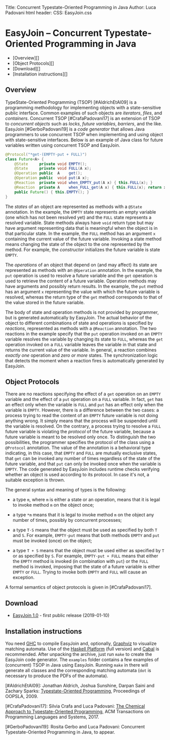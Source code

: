 Title:	Concurrent Typestate-Oriented Programming in Java
Author:	Luca Padovani
html header:
	<link type="text/css" rel="stylesheet" href="https://fonts.googleapis.com/css?family=Open+Sans:400,700|Roboto+Mono"/>
	<link type="text/css" rel="stylesheet" href="https://cdnjs.cloudflare.com/ajax/libs/highlight.js/9.9.0/styles/default.min.css"/>
    <script src="https://cdnjs.cloudflare.com/ajax/libs/highlight.js/9.13.1/highlight.min.js"></script>
    <script src="https://cdnjs.cloudflare.com/ajax/libs/highlight.js/9.13.1/languages/java.min.js"></script>
    <script>hljs.initHighlightingOnLoad();</script>
CSS:	EasyJoin.css

EasyJoin – Concurrent Typestate-Oriented Programming in Java
============================================================

* [Overview][]
* [Object Protocols][]
* [Download][]
* [Installation instructions][]

Overview
--------

TypeState-Oriented Programming (TSOP) [#AldrichEtAl09] is a
programming methodology for implementing objects with a
state-sensitive public interface. Common examples of such objects
are *iterators*, *files*, and *containers*. Concurrent TSOP
[#CrafaPadovani17] is an extension of TSOP to *concurrent objects*
such as *locks*, *future variables*, *barriers*, and the like.
EasyJoin [#GerboPadovani19] is a _code generator_ that allows Java
programmers to use concurrent TSOP when implementing and using
object with state-sensitive interfaces. Below is an example of Java
class for future variables written using concurrent TSOP and
EasyJoin.

```java
@Protocol("*get·(EMPTY·put + FULL)")
class Future<A> {
    @State     private void EMPTY();
    @State     private void FULL(A x);
    @Operation public  A    get();
    @Operation public  void put(A x);
    @Reaction  private void when_EMPTY_put(A x) { this.FULL(x); }
    @Reaction  private A    when_FULL_get(A x) { this.FULL(x); return x; }
    public Future() { this.EMPTY(); }
}
```


The *states* of an object are represented as methods with a `@State`
annotation. In the example, the `EMPTY` state represents an empty
variable (one which has not been resolved yet) and the `FULL` state
represents a resolved variable.  State methods always have `void`
return type but may have argument representing data that is
meaningful when the object is in that particular state. In the
example, the `FULL` method has an argument `x` containing the
current value of the future variable. Invoking a state method means
changing the state of the object to the one represented by the
method.  For example, the *constructor* initializes the future
variable is state `EMPTY`.

The *operations* of an object that depend on (and may affect) its
state are represented as methods with an `@Operation` annotation. In
the example, the `put` operation is used to resolve a future
variable and the `get` operation is used to retrieve the content of
a future variable.  Operation methods may have arguments and
possibly return results. In the example, the `put` method has an
argument `x` representing the value with which the future variable
is resolved, whereas the return type of the `get` method corresponds
to that of the value stored in the future variable.

The body of state and operation methods is not provided by
programmer, but is generated automatically by EasyJoin. The actual
behavior of the object to different combinations of state and
operations is specified by *reactions*, represented as methods with
a `@Reaction` annotation. The two reactions in the example specify
that the `put` operation invoked on an `EMPTY` variable resolves the
variable by changing its state to `FULL`, whereas the `get`
operation invoked on a `FULL` variable leaves the variable in that
state and returns the current value of the variable. In general, a
reaction combines *exactly one* operation and *zero or more*
states. The synchronization logic that detects the moment when a
reaction fires is automatically generated by EasyJoin.

Object Protocols
----------------

There are no reactions specifying the effect of a `get` operation on
an `EMPTY` variable and the effect of a `put` operation on a `FULL`
variable. In fact, `get` has an effect only when the variable is
`FULL` and `put` has an effect only when the variable is
`EMPTY`. However, there is a difference between the two cases: a
process trying to read the content of an `EMPTY` future variable is
not doing anything wrong. It simply means that the process will be
suspended until the variable is resolved. On the contrary, a process
trying to resolve a `FULL` future variable is violating the
*protocol* of the future variable, because a future variable is
meant to be resolved only once. To distinguish the two
possibilities, the programmer specifies the protocol of the class
using a `@Protocol` annotation. The value of the annotation is a
behavioral type indicating, in this case, that `EMPTY` and `FULL`
are mutually exclusive states, that `get` can be invoked any number
of times regardless of the state of the future variable, and that
`put` can only be invoked once when the variable is `EMPTY`. The
code generated by EasyJoin includes runtime checks verifying whether
an object is used according to its protocol. In case it's not, a
suitable exception is thrown.

The general syntax and meaning of types is the following:

* a type `m`, where `m` is either a state or an operation, means
  that it is legal to invoke method `m` on the object once;

* a type `*m` means that it is legal to invoke method `m` on the
  object any number of times, possibly by concurrent processes;

* a type `T·S` means that the object must be used as specified by
  both `T` and `S`. For example, `EMPTY·put` means that both methods
  `EMPTY` and `put` must be invoked (once) on the object;

* a type `T + S` means that the object must be used either as
  specified by `T` or as specified by `S`. For example, `EMPTY·put +
  FULL` means that either the `EMPTY` method is invoked (in
  combination with `put`) or the `FULL` method is invoked, imposing
  that the state of a future variable is either `EMPTY` or
  `FULL`. Trying to invoke both `EMPTY` and `FULL` will cause an
  exception.

A formal semantics of object protocols is given in
[#CrafaPadovani17].

Download
--------

* [EasyJoin 1.0](EasyJoin-1.0.tar.gz) - first public release (2019-01-10)

Installation instructions
-------------------------

You need [GHC](https://www.haskell.org/ghc/) to compile EasyJoin
and, optionally, [Graphviz](https://www.graphviz.org) to visualize
matching automata. Use of the [Haskell
Platform](https://www.haskell.org/platform/) (full version) and
[Cabal](https://www.haskell.org/cabal/) is recommended. After
unpacking the archive, just run `make` to create the EasyJoin code
generator. The `examples` folder contains a few examples of
(concurrent) TSOP in Java using EasyJoin. Running `make` in there
will generate all classes and the corresponding matching automata
(`dot` is necessary to produce the PDFs of the automata).

[#AldrichEtAl09]: Jonathan Aldrich, Joshua Sunshine, Darpan Saini and Zachary Sparks: [Typestate-Oriented Programming](http://dx.doi.org/10.1145/1639950.1640073), Proceedings of OOPSLA, 2009.

[#CrafaPadovani17]: Silvia Crafa and Luca Padovani: [The Chemical Approach to Typestate-Oriented Programming](http://dx.doi.org/10.1145/3064849), ACM Transactions on Programming Languages and Systems, 2017.

[#GerboPadovani19]: Rosita Gerbo and Luca Padovani: Concurrent Typestate-Oriented Programming in Java, to appear.
